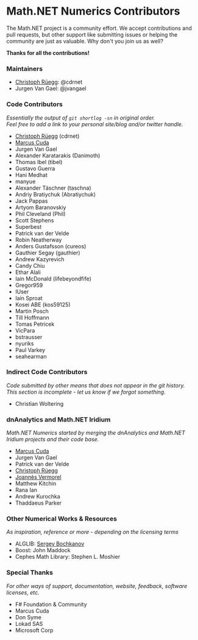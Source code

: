 Math.NET Numerics Contributors
==============================

The Math.NET project is a community effort. We accept contributions and pull requests, but other support like submitting issues or helping the community are just as valuable. Why don't you join us as well? 

**Thanks for all the contributions!**

### Maintainers

- [Christoph Rüegg](http://christoph.ruegg.name/): @cdrnet
- Jurgen Van Gael: @jvangael

### Code Contributors

*Essentially the output of `git shortlog -sn` in original order.  
Feel free to add a link to your personal site/blog and/or twitter handle.*

- [Christoph Rüegg](http://christoph.ruegg.name/) (cdrnet)
- [Marcus Cuda](http://marcuscuda.com/)
- Jurgen Van Gael
- Alexander Karatarakis (Danimoth)
- Thomas Ibel (tibel)
- Gustavo Guerra
- Hani Medhat
- manyue
- Alexander Täschner (taschna)
- Andriy Bratiychuk (Abratiychuk)
- Jack Pappas
- Artyom Baranovskiy
- Phil Cleveland (Phil)
- Scott Stephens
- Superbest
- Patrick van der Velde
- Robin Neatherway
- Anders Gustafsson (cureos)
- Gauthier Segay (gauthier)
- Andrew Kazyrevich
- Candy Chiu
- Ethar Alali
- Iain McDonald (lifebeyondfife)
- Gregor959
- IUser
- Iain Sproat
- Kosei ABE (kos59125)
- Martin Posch
- Till Hoffmann
- Tomas Petricek
- VicPara
- bstrausser
- nyuriks
- Paul Varkey
- seahearman

### Indirect Code Contributors

*Code submitted by other means that does not appear in the git history.  
This section is incomplete - let us know if we forgot something.*

- Christian Woltering

### dnAnalytics and Math.NET Iridium

*Math.NET Numerics started by merging the dnAnalytics and Math.NET Iridium projects and their code base.*

- [Marcus Cuda](http://marcuscuda.com/)
- Jurgen Van Gael
- Patrick van der Velde
- [Christoph Rüegg](http://christoph.ruegg.name/)
- [Joannès Vermorel](http://www.vermorel.com/)
- Matthew Kitchin
- Rana Ian
- Andrew Kurochka
- Thaddaeus Parker

### Other Numerical Works & Resources

*As inspiration, reference or more - depending on the licensing terms*

- ALGLIB: [Sergey Bochkanov](http://www.alglib.net/)
- Boost: John Maddock
- Cephes Math Library: Stephen L. Moshier

### Special Thanks

*For other ways of support, documentation, website, feedback, software licenses, etc.*

- F# Foundation & Community
- Marcus Cuda
- Don Syme
- Lokad SAS
- Microsoft Corp
